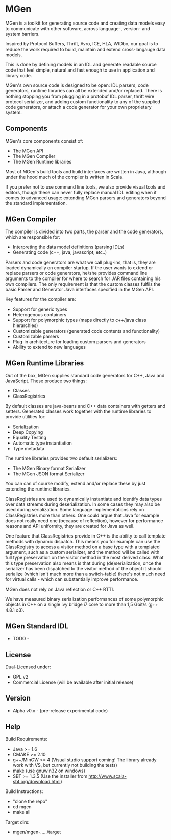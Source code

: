 MGen
====

MGen is a toolkit for generating source code and creating data models easy to communicate with other software, across language-, version- and system barriers. 

Inspired by Protocol Buffers, Thrift, Avro, ICE, HLA, WtDbo, our goal is to reduce the work required to build, maintain and extend cross-langauge data models.

This is done by defining models in an IDL and generate readable source code that feel simple, natural and fast enough to use in application and library code.

MGen's own source code is designed to be open: IDL parsers, code generators, runtime libraries can all be extended and/or replaced. There is nothing stopping you from plugging in a protobuf IDL parser, thrift wire protocol serializer, and adding custom functionality to any of the supplied code generators, or attach a code generator for your own proprietary system.

Components
----

MGen's core components consist of:
 * The MGen API
 * The MGen Compiler
 * The MGen Runtime libraries

Most of MGen's build tools and build interfaces are written in Java, although under the hood much of the compiler is written in Scala.

If you prefer not to use command line tools, we also provide visual tools and editors, though these can never fully replace manual IDL editing when it comes to advanced usage: extending MGen parsers and generators beyond the standard implementation.

MGen Compiler
----

The compiler is divided into two parts, the parser and the code generators, which are responsible for:
 * Interpreting the data model definitions (parsing IDLs)
 * Generating code (c++, java, javascript, etc..)

Parsers and code generators are what we call plug-ins, that is, they are loaded dynamically on compiler startup. If the user wants to extend or replace parsers or code generators, he/she provides command line arguments to the compiler for where to search for JAR files containing his own compilers. The only requirement is that the custom classes fulfils the basic Parser and Generator Java interfaces specified in the MGen API.

Key features for the compiler are:
 * Support for generic types 
 * Heterogenous containers
 * Support for polymorphic types (maps directly to c++/java class hierarchies)
 * Customizable generators (generated code contents and functionality)
 * Customizable parsers
 * Plug-in architecture for loading custom parsers and generators
 * Ability to extend to new languages

MGen Runtime Libraries
----
Out of the box, MGen supplies standard code generators for C++, Java and JavaScript. These produce two things:
 * Classes
 * ClassRegistries

By default classes are java-beans and C++ data containers with getters and setters. Generated classes work together with the runtime libraries to provide utilities for:
 * Serialization
 * Deep Copying
 * Equality Testing
 * Automatic type instantiation
 * Type metadata

The runtime libraries provides two default serializers:
 * The MGen Binary format Serializer
 * The MGen JSON format Serializer

You can can of course modify, extend and/or replace these by just extending the runtime libraries.

ClassRegistries are used to dynamically instantiate and identify data types over data streams during deserialization.
In some cases they may also be used during serialization. Some language implementations rely on ClassRegistries more than others. One could argue that Java for example  does not really need one (because of reflection), however for performance reasons and API uniformity, they are created for Java as well.

One feature that ClassRegistries provide in C++ is the ability to call template methods with dynamic dispatch. This means you for example can use the ClassRegistry to access a visitor method on a base type with a templated argument, such as a custom serializer, and the method will be called with full type preservation on the visitor method in the most derived class. What this type preservation also means is that during (de)serialization, once the serializer has been dispatched to the visitor method of the object it should serialize (which isn't much more than a switch-table) there's not much need for virtual calls - which can substantially improve performance.

MGen does not rely on Java reflection or C++ RTTI.

We have measured binary serialization performances of some polymorphic objects in C++ on a single ivy bridge i7 core to more than 1,5 Gbit/s (g++ 4.8.1 o3).


MGen Standard IDL
----
- TODO -

License
----
Dual-Licensed under:
 * GPL v2
 * Commercial License (will be available after initial release)

Version
----
 - Alpha v0.x -
(pre-release experimental code)

Help
----
Build Requirements:
  * Java >= 1.6
  * CMAKE >= 2.10
  * g++/MinGW >= 4 (Visual studio support coming! The library already work with VS, but currently not building the tests)
  * make (use gnuwin32 on windows)
  * SBT >= 1.3.5 (Use the installer from http://www.scala-sbt.org/download.html)

Build Instructions:
  * "clone the repo"
  * cd mgen
  * make all

Target dirs:
  * mgen/mgen-...../target
 
